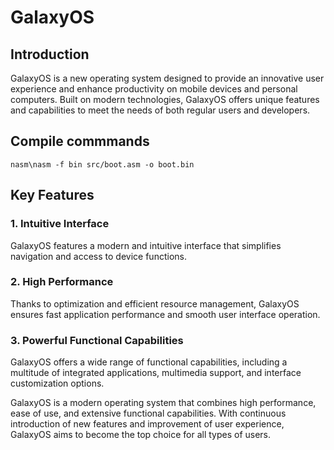 # GalaxyOS

## Introduction

GalaxyOS is a new operating system designed to provide an innovative user experience and enhance productivity on mobile devices and personal computers. Built on modern technologies, GalaxyOS offers unique features and capabilities to meet the needs of both regular users and developers.

## Compile commmands
`nasm\nasm -f bin src/boot.asm -o boot.bin`

## Key Features
### 1. Intuitive Interface
GalaxyOS features a modern and intuitive interface that simplifies navigation and access to device functions.
### 2. High Performance

Thanks to optimization and efficient resource management, GalaxyOS ensures fast application performance and smooth user interface operation.
### 3. Powerful Functional Capabilities

GalaxyOS offers a wide range of functional capabilities, including a multitude of integrated applications, multimedia support, and interface customization options.

GalaxyOS is a modern operating system that combines high performance, ease of use, and extensive functional capabilities. With continuous introduction of new features and improvement of user experience, GalaxyOS aims to become the top choice for all types of users.

